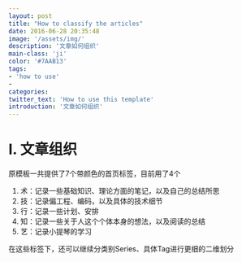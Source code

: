 ```yaml
---
layout: post
title: "How to classify the articles"
date: 2016-06-28 20:35:48
image: '/assets/img/'
description: '文章如何组织'
main-class: 'ji'
color: '#7AAB13'
tags:
- 'how to use'
- 
categories:
twitter_text: 'How to use this template'
introduction: '文章如何组织'
---
```


# I. 文章组织
原模板一共提供了7个带颜色的首页标签，目前用了4个

1. 术：记录一些基础知识、理论方面的笔记，以及自己的总结所思
2. 技：记录偏工程、编码，以及具体的技术细节
3. 行：记录一些计划、安排
4. 知：记录一些关于人这个个体本身的想法，以及阅读的总结
5. 艺：记录小提琴的学习

在这些标签下，还可以继续分类别Series、具体Tag进行更细的二维划分